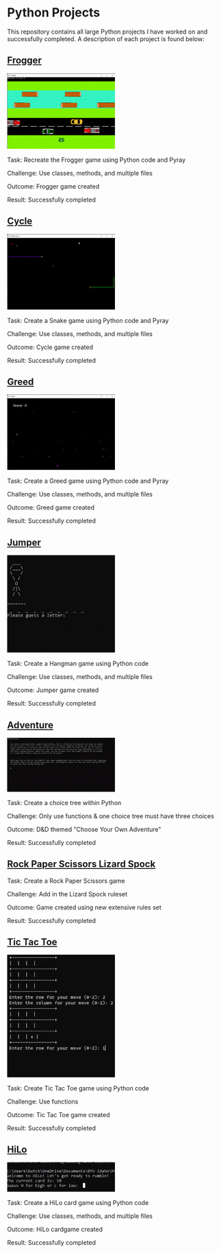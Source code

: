# Python Projects
This repository contains all large Python projects I have worked on and successfully completed. A description of each project is found below:

## [Frogger](https://github.com/Ithielwen/Python-Projects/tree/main/Frogger)

<img src="Resources/frogger_gif.gif" width="50%">

Task: Recreate the Frogger game using Python code and Pyray

Challenge: Use classes, methods, and multiple files

Outcome: Frogger game created

Result: Successfully completed

## [Cycle](https://github.com/Ithielwen/Python-Projects/tree/main/Cycle)

<img src="Resources/cycle_gif.gif" width="50%">

Task: Create a Snake game using Python code and Pyray

Challenge: Use classes, methods, and multiple files

Outcome: Cycle game created

Result: Successfully completed

## [Greed](https://github.com/Ithielwen/Python-Projects/tree/main/Greed)

<img src="Resources/greed_gif.gif" width="50%">

Task: Create a Greed game using Python code and Pyray

Challenge: Use classes, methods, and multiple files

Outcome: Greed game created

Result: Successfully completed

## [Jumper](https://github.com/Ithielwen/Python-Projects/tree/main/Jumper)

<img src="Resources/jumper_gif.gif" width="50%">

Task: Create a Hangman game using Python code

Challenge: Use classes, methods, and multiple files

Outcome: Jumper game created

Result: Successfully completed

## [Adventure](https://github.com/Ithielwen/Python-Projects/tree/main/Choose%20Your%20Own%20Adventure)

<img src="Resources/adventure_gif.gif" width="50%">

Task: Create a choice tree within Python

Challenge: Only use functions & one choice tree must have three choices

Outcome: D&D themed "Choose Your Own Adventure"

Result: Successfully completed

## [Rock Paper Scissors Lizard Spock](https://github.com/Ithielwen/Python-Projects/tree/main/Rock%20Paper%20Scissors%20Lizard%20Spock)
Task: Create a Rock Paper Scissors game

Challenge: Add in the Lizard Spock ruleset

Outcome: Game created using new extensive rules set

Result: Successfully completed

## [Tic Tac Toe](https://github.com/Ithielwen/Python-Projects/tree/main/Tic%20Tac%20Toe)

<img src="Resources/tictactoe_gif.gif" width="50%">

Task: Create Tic Tac Toe game using Python code

Challenge: Use functions

Outcome: Tic Tac Toe game created

Result: Successfully completed

## [HiLo](https://github.com/Ithielwen/Python-Projects/tree/main/Hi%20Lo)

<img src="Resources/hilo_gif.gif" width="50%">

Task: Create a HiLo card game using Python code

Challenge: Use classes, methods, and multiple files

Outcome: HiLo cardgame created

Result: Successfully completed
